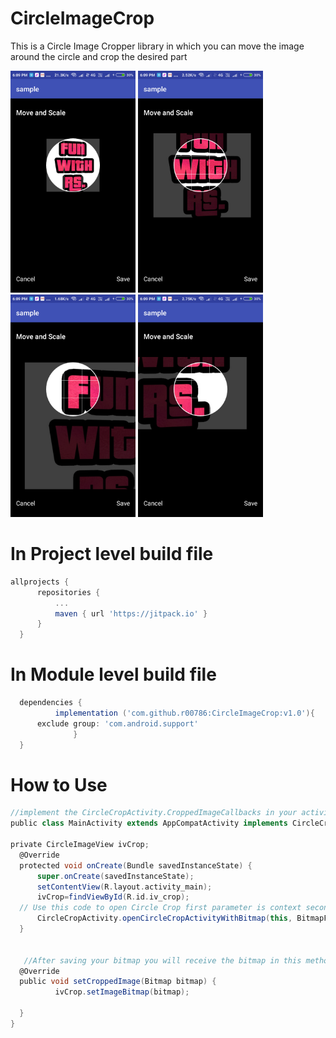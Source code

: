 # CircleImageCrop

This is a Circle Image Cropper library in which you can move the image around the circle and crop the desired part




<p align="left"> 
  <img src="https://raw.githubusercontent.com/r00786/CircleImageCrop/master/1.png" width="200" alt="accessibility text">
	<img src="https://raw.githubusercontent.com/r00786/CircleImageCrop/master/2.png" width="200" alt="accessibility text">
	<img src="https://raw.githubusercontent.com/r00786/CircleImageCrop/master/3.png" width="200" alt="accessibility text">
	<img src="https://raw.githubusercontent.com/r00786/CircleImageCrop/master/4.png" width="200" alt="accessibility text">
</p>



  # In Project level build file
  
  
  
  
  ```groovy
allprojects {
		repositories {
			...
			maven { url 'https://jitpack.io' }
		}
	}
  ```

# In Module level build file
  
  
  
  
  ```groovy
	dependencies {
	        implementation ('com.github.r00786:CircleImageCrop:v1.0'){
        exclude group: 'com.android.support'
                }
	}
  ```
  
  # How to Use
  ```groovy
  //implement the CircleCropActivity.CroppedImageCallbacks in your activity
  public class MainActivity extends AppCompatActivity implements CircleCropActivity.CroppedImageCallbacks{

private CircleImageView ivCrop;
    @Override
    protected void onCreate(Bundle savedInstanceState) {
        super.onCreate(savedInstanceState);
        setContentView(R.layout.activity_main);
        ivCrop=findViewById(R.id.iv_crop);
	// Use this code to open Circle Crop first parameter is context second is bitmap to be cropped and third is whether you want           //grid lines or not
        CircleCropActivity.openCircleCropActivityWithBitmap(this, BitmapFactory.decodeResource(getResources(),R.drawable.photo),true);
    }


     //After saving your bitmap you will receive the bitmap in this method
    @Override
    public void setCroppedImage(Bitmap bitmap) {
            ivCrop.setImageBitmap(bitmap);

    }
}

```
